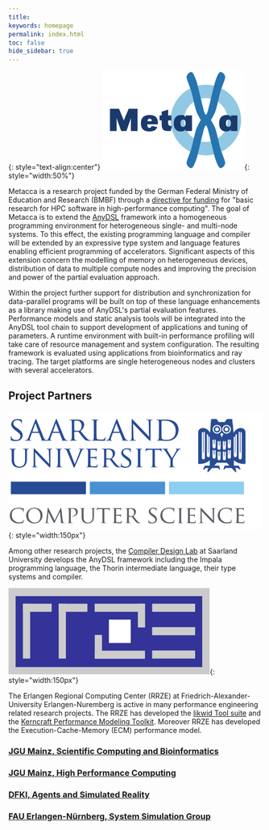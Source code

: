 ```yaml
---
title: 
keywords: homepage
permalink: index.html
toc: false
hide_sidebar: true
---
```


{: style="text-align:center"}
![Logo of Metacca](images/logo.svg){: style="width:50%"}

Metacca is a research project funded by the German Federal Ministry of Education and Research (BMBF) through a [directive for funding](https://www.bmbf.de/foerderungen/bekanntmachung-1105.html) for "basic research for HPC software in high-performance computing".
The goal of Metacca is to extend the [AnyDSL](https://anydsl.github.io) framework into a homogeneous programming environment for heterogeneous single- and multi-node systems.
To this effect, the existing programming language and compiler will be extended by an expressive type system and language features enabling efficient programming of accelerators.
Significant aspects of this extension concern the modelling of memory on heterogeneous devices, distribution of data to multiple compute nodes and improving the precision and power of the partial evaluation approach.

Within the project further support for distribution and synchronization for data-parallel programs will be built on top of these language enhancements as a library making use of AnyDSL's partial evaluation features.
Performance models and static analysis tools will be integrated into the AnyDSL tool chain to support development of applications and tuning of parameters.
A runtime environment with built-in performance profiling will take care of resource management and system configuration.
The resulting framework is evaluated using applications from bioinformatics and ray tracing.
The target platforms are single heterogeneous nodes and clusters with several accelerators.

## Project Partners

![Logo of Saarland University, Computer Science](images/uds-cs-logo.svg){: style="width:150px"}

Among other research projects, the [Compiler Design Lab](http://compilers.cs.uni-saarland.de) at Saarland University develops the AnyDSL framework including the Impala programming language, the Thorin intermediate language, their type systems and compiler.

![Logo of RRZE, FAU Erlangen-Nuremberg](images/RRZE-Logo.png){: style="width:150px"}

The Erlangen Regional Computing Center (RRZE) at Friedrich-Alexander-University Erlangen-Nuremberg is active in many performance engineering related research projects. The RRZE has developed the [likwid Tool suite](https://github.com/RRZE-HPC/likwid) and the [Kerncraft Performance Modeling Toolkit](https://github.com/RRZE-HPC/kerncraft). Moreover RRZE has developed the Execution-Cache-Memory (ECM) performance model.

### [JGU Mainz, Scientific Computing and Bioinformatics](http://www.bio.informatik.uni-mainz.de)

### [JGU Mainz, High Performance Computing](http://www.hpc.informatik.uni-mainz.de)

### [DFKI, Agents and Simulated Reality](https://www.dfki.de/web/research/asr)

### [FAU Erlangen-Nürnberg, System Simulation Group](https://www10.informatik.uni-erlangen.de/en/)
